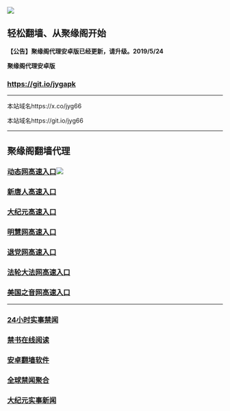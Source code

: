 ![](https://raw.githubusercontent.com/hao369/a/master/j.jpg)



## 轻松翻墙、从聚缘阁开始



**【公告】聚缘阁代理安卓版已经更新，请升级。2019/5/24**

 
**聚缘阁代理安卓版**
### https://git.io/jygapk  

***

本站域名https://x.co/jyg66 

本站域名https://git.io/jyg66



***




## 聚缘阁翻墙代理 




### [动态网高速入口](http://asef3e2e.as2.acusticb.ro/6/4324232/543)![](https://raw.githubusercontent.com/hao369/a/master/jygdl.gif)





### [新唐人高速入口](http://asef3e2e.as2.acusticb.ro/6/4324232/5)

### [大纪元高速入口](http://asef3e2e.as2.acusticb.ro/6/4324232/7)

### [明慧网高速入口](http://asef3e2e.as2.acusticb.ro/6/4324232/3)

### [退党网高速入口](http://asef3e2e.as2.acusticb.ro/6/4324232/8)

### [法轮大法网高速入口](http://asef3e2e.as1.acusticb.ro/6/4324232/15)

### [美国之音网高速入口](http://asef3e2e.as1.acusticb.ro/6/4324232/18)



***






### [24小时实事禁闻](https://git.io/fj3Go)

### [禁书在线阅读](https://github.com/txyzum203/djy/blob/master/gb/9p.md?flntdtv#1)


### [安卓翻墙软件](https://git.io/afq)

### [全球禁闻聚合](https://github.com/gfw-breaker/banned-news1/blob/master/README.md)

### [大纪元实事新闻](https://git.io/fjmgE)







